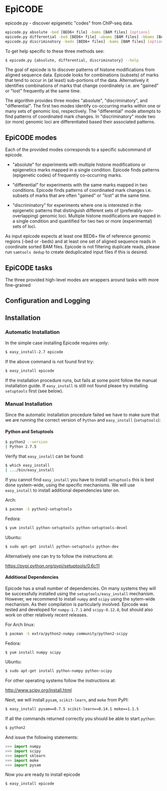 EpiCODE
=======

epicode.py - discover epigenetic "codes" from ChIP-seq data.

```bash
epicode.py absolute -bed [BED6+ file] -bams [BAM files] [options]
epicode.py differential -bed [BED6+ file] -abams [BAM files] -bbams [BAM files] [options]
epicode.py discriminatory -beds [BED6+ files] -bams [BAM files] [options]
```

To get help specific to these three methods see:

```bash
$ epicode.py {absolute, differential, discriminatory} --help
```

The goal of epicode is to discover patterns of histone modifications from
aligned sequence data. Epicode looks for combinations (subsets) of marks
that tend to occur in (at least) sub-portions of the data. Alternatively
it identifies combinations of marks that change coordinately i.e. are
"gained" or "lost" frequently at the same time.

The algorithm provides three modes "absolute", "discriminatory", and
"differential". The first two modes identify co-occurring marks within
one or many sets of genomic losi, respectively. The "differential" mode
attempts to find patterns of coordinated mark changes. In "discriminatory"
mode two (or more) genomic loci are differentiated based their associated
patterns.


EpiCODE modes
-------------

Each of the provided modes corresponds to a specific subcommand of epicode.

* "absolute" for experiments with multiple histone modifications or 
  epigenetics marks mapped in a single condition. Epicode finds patterns
  (epigenetic codes) of frequently co-occurring marks.

* "differential" for experiments with the same marks mapped in two conditions.
  Epicode finds patterns of coordinated mark changes i.e. subsets of marks
  that are often "gained" or "lost" at the same time.

* "discriminatory" for experiments where one is interested in the epigenetic
  patterns that distinguish different sets of (preferably non-overlapping) genomic
  loci. Multiple histone modifications are mapped in a single condition and
  quantified for two two or more (experimental) sets of loci.

As input epicode expects at least one BED6+ file of reference genomic regions
(-bed or -beds) and at least one set of aligned sequence reads in coordinate
sorted BAM files. Epicode is not filtering duplicate reads, please run
``samtools dedup`` to create deduplicated input files if this is desired.



EpiCODE tasks
-------------

The three provided high-level modes are wrappers around tasks with more fine-grained



Configuration and Logging
-------------------------



Installation
------------

### Automatic Installation

In the simple case installing Epicode requires only:

```bash
$ easy_install-2.7 epicode
```

If the above command is not found first try:

```bash
$ easy_install epicode
```

If the installation procedure runs, but fails at some point follow the manual installation guide.
If ```easy_install``` is still not found please try installing ```setuptools``` first (see below). 


### Manual Installation

Since the automatic installation procedure failed we have to make sure that we are running the correct 
version of ```Python``` and ```easy_install``` (```setuptools```):

#### Python and Setuptools

```bash
$ python2 --version
| Python 2.7.5
```

Verify that ```easy_install``` can be found:

```bash
$ which easy_install
| .../bin/easy_install
```

If you cannot find ```easy_install``` you have to install ```setuptools``` this is best done system-wide,
using the specific mechanisms. We will use ```easy_install``` to install additional dependencies
later on.

Arch:

```bash
$ pacman -S python2-setuptools
```

Fedora: 

```bash
$ yum install python-setuptools python-setuptools-devel
```

Ubuntu:

```bash
$ sudo apt-get install python-setuptools python-dev
```

Alternatively one can try to follow the instructions at:

https://pypi.python.org/pypi/setuptools/0.6c11

#### Additional Dependencies

Epicode has a small number of dependencies. On many systems they will be successfully installed
using the ```setuptools/easy_install``` mechanism. However, we recommend to install ```numpy``` and
```scipy``` using the sytem-wide mechanism. As their compilation is particularly involved. Epicode
was tested and developed for ```numpy-1.7.1``` and ```scipy-0.12.0```, but should also work on
other relatively recent releases.

For Arch linux:

```bash
$ pacman -S extra/python2-numpy community/python2-scipy 
```

Fedora: 

```bash
$ yum install numpy scipy
```

Ubuntu:

```bash
$ sudo apt-get install python-numpy python-scipy
```

For other operating systems follow the instructions at:

http://www.scipy.org/install.html 

Next, we will install ```pysam```, ```scikit-learn```, and ```moke``` from PyPI:

```bash
$ easy_install pysam==0.7.5 scikit-learn==0.14.1 moke==1.1.5
```

If all the commands returned correctly you should be able to start ```python```:

```bash
$ python2
```

And issue the following statements:

```python
>>> import numpy
>>> import scipy
>>> import sklearn
>>> import moke
>>> import pysam
```

Now you are ready to install epicode

```bash
$ easy_install epicode
```
